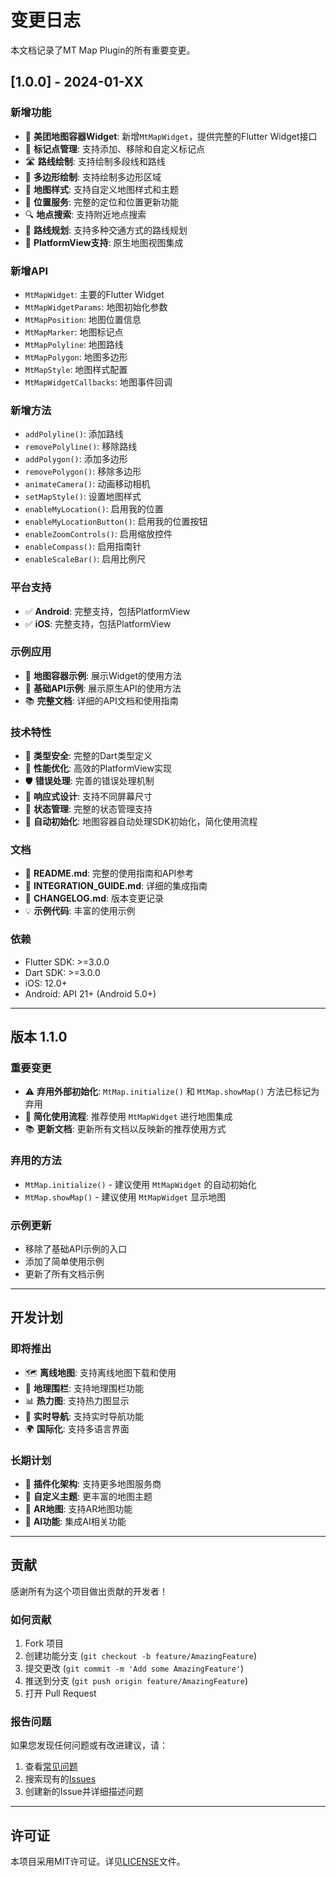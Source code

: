 # 变更日志

本文档记录了MT Map Plugin的所有重要变更。

## [1.0.0] - 2024-01-XX

### 新增功能
- 🎉 **美团地图容器Widget**: 新增`MtMapWidget`，提供完整的Flutter Widget接口
- 📍 **标记点管理**: 支持添加、移除和自定义标记点
- 🛣️ **路线绘制**: 支持绘制多段线和路线
- 🔲 **多边形绘制**: 支持绘制多边形区域
- 🎨 **地图样式**: 支持自定义地图样式和主题
- 📱 **位置服务**: 完整的定位和位置更新功能
- 🔍 **地点搜索**: 支持附近地点搜索
- 🚗 **路线规划**: 支持多种交通方式的路线规划
- 📱 **PlatformView支持**: 原生地图视图集成

### 新增API
- `MtMapWidget`: 主要的Flutter Widget
- `MtMapWidgetParams`: 地图初始化参数
- `MtMapPosition`: 地图位置信息
- `MtMapMarker`: 地图标记点
- `MtMapPolyline`: 地图路线
- `MtMapPolygon`: 地图多边形
- `MtMapStyle`: 地图样式配置
- `MtMapWidgetCallbacks`: 地图事件回调

### 新增方法
- `addPolyline()`: 添加路线
- `removePolyline()`: 移除路线
- `addPolygon()`: 添加多边形
- `removePolygon()`: 移除多边形
- `animateCamera()`: 动画移动相机
- `setMapStyle()`: 设置地图样式
- `enableMyLocation()`: 启用我的位置
- `enableMyLocationButton()`: 启用我的位置按钮
- `enableZoomControls()`: 启用缩放控件
- `enableCompass()`: 启用指南针
- `enableScaleBar()`: 启用比例尺

### 平台支持
- ✅ **Android**: 完整支持，包括PlatformView
- ✅ **iOS**: 完整支持，包括PlatformView

### 示例应用
- 📱 **地图容器示例**: 展示Widget的使用方法
- 📱 **基础API示例**: 展示原生API的使用方法
- 📚 **完整文档**: 详细的API文档和使用指南

### 技术特性
- 🔧 **类型安全**: 完整的Dart类型定义
- 🚀 **性能优化**: 高效的PlatformView实现
- 🛡️ **错误处理**: 完善的错误处理机制
- 📱 **响应式设计**: 支持不同屏幕尺寸
- 🔄 **状态管理**: 完整的状态管理支持
- 🔑 **自动初始化**: 地图容器自动处理SDK初始化，简化使用流程

### 文档
- 📖 **README.md**: 完整的使用指南和API参考
- 📖 **INTEGRATION_GUIDE.md**: 详细的集成指南
- 📖 **CHANGELOG.md**: 版本变更记录
- 💡 **示例代码**: 丰富的使用示例

### 依赖
- Flutter SDK: >=3.0.0
- Dart SDK: >=3.0.0
- iOS: 12.0+
- Android: API 21+ (Android 5.0+)

---

## 版本 1.1.0

### 重要变更
- ⚠️ **弃用外部初始化**: `MtMap.initialize()` 和 `MtMap.showMap()` 方法已标记为弃用
- 🔄 **简化使用流程**: 推荐使用 `MtMapWidget` 进行地图集成
- 📚 **更新文档**: 更新所有文档以反映新的推荐使用方式

### 弃用的方法
- `MtMap.initialize()` - 建议使用 `MtMapWidget` 的自动初始化
- `MtMap.showMap()` - 建议使用 `MtMapWidget` 显示地图

### 示例更新
- 移除了基础API示例的入口
- 添加了简单使用示例
- 更新了所有文档示例

---

## 开发计划

### 即将推出
- 🗺️ **离线地图**: 支持离线地图下载和使用
- 🎯 **地理围栏**: 支持地理围栏功能
- 📊 **热力图**: 支持热力图显示
- 🚗 **实时导航**: 支持实时导航功能
- 🌍 **国际化**: 支持多语言界面

### 长期计划
- 🔧 **插件化架构**: 支持更多地图服务商
- 🎨 **自定义主题**: 更丰富的地图主题
- 📱 **AR地图**: 支持AR地图功能
- 🤖 **AI功能**: 集成AI相关功能

---

## 贡献

感谢所有为这个项目做出贡献的开发者！

### 如何贡献
1. Fork 项目
2. 创建功能分支 (`git checkout -b feature/AmazingFeature`)
3. 提交更改 (`git commit -m 'Add some AmazingFeature'`)
4. 推送到分支 (`git push origin feature/AmazingFeature`)
5. 打开 Pull Request

### 报告问题
如果您发现任何问题或有改进建议，请：
1. 查看[常见问题](README.md#常见问题)
2. 搜索现有的[Issues](../../issues)
3. 创建新的Issue并详细描述问题

---

## 许可证

本项目采用MIT许可证。详见[LICENSE](LICENSE)文件。

